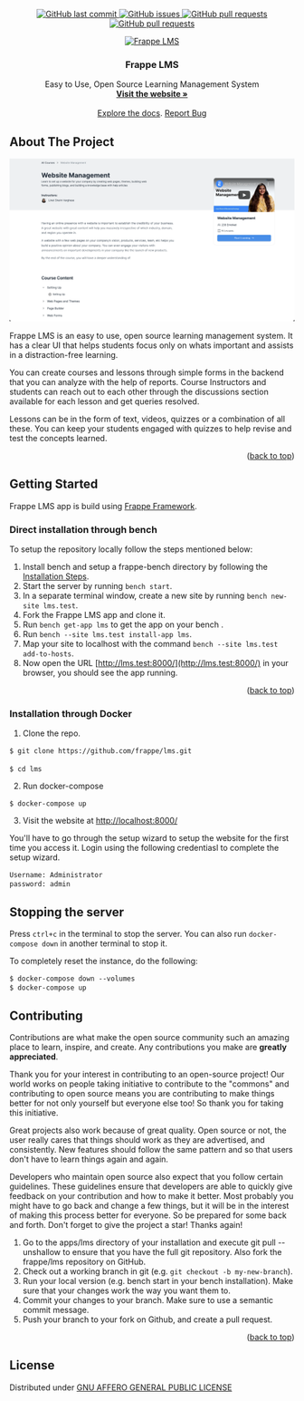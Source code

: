 <p align="center">
    <a href="https://github.com/frappe/lms/commits/main">
    <img src="https://img.shields.io/github/last-commit/frappe/lms.svg?style=flat-square&logo=github&logoColor=white"
         alt="GitHub last commit">
    <a href="https://github.com/frappe/lms/issues">
    <img src="https://img.shields.io/github/issues-raw/frappe/lms.svg?style=flat-square&logo=github&logoColor=white"
         alt="GitHub issues">
    <a href="https://github.com/frappe/lms/pulls">
    <img src="https://img.shields.io/github/issues-pr-raw/frappe/lms.svg?style=flat-square&logo=github&logoColor=white"
         alt="GitHub pull requests">
     <a href="https://github.com/frappe/lms/license">
    <img src="https://img.shields.io/github/license/frappe/lms.svg?style=flat-square&logo=github&logoColor=white"
         alt="GitHub pull requests">
</p>


<div align="center">
  <a href="https://www.frappelms.com/">
    <img src="https://www.frappelms.com/files/flms.svg" alt="Frappe LMS" width="80" height="80">
  </a>

  <h3 align="center">Frappe LMS</h3>

  <p align="center">
    Easy to Use, Open Source Learning Management System
    <br />
    <a href="https://www.frappelms.com"><strong>Visit the website »</strong></a>
    <br />
    <br />
    <a href="https://www.frappelms.com/introduction">Explore the docs</a>.
    <a href="https://github.com/frappe/lms/issues">Report Bug</a>
  </p>
</div>


<!-- ABOUT THE PROJECT -->
## About The Project

![Frappe LMS](/lms/public/images/course-home.png)


Frappe LMS is an easy to use, open source learning management system. It has a clear UI that helps students focus only on whats important and assists in a distraction-free learning.

You can create courses and lessons through simple forms in the backend that you can analyze with the help of reports. Course Instructors and students can reach out to each other through the discussions section available for each lesson and get queries resolved.

Lessons can be in the form of text, videos, quizzes or a combination of all these. You can keep your students engaged with quizzes to help revise and test the concepts learned.

<p align="right">(<a href="#top">back to top</a>)</p>

<!-- GETTING STARTED -->
## Getting Started

Frappe LMS app is build using [Frappe Framework](https://frappeframework.com).

### Direct installation through bench

To setup the repository locally follow the steps mentioned below:

1.  Install bench and setup a frappe-bench directory by following the  [Installation Steps](https://frappeframework.com/docs/user/en/installation).
2.  Start the server by running ```bench start```.
3.  In a separate terminal window, create a new site by running ```bench new-site lms.test```.
4.  Fork the Frappe LMS app and clone it.
5.  Run ```bench get-app lms``` to get the app on your bench .
6.  Run ```bench --site lms.test install-app lms```.
7.  Map your site to localhost with the command  ```bench --site lms.test add-to-hosts```.
8.  Now open the URL  [http://lms.test:8000/](http://lms.test:8000/)  in your browser, you should see the app running.

<p align="right">(<a href="#top">back to top</a>)</p>

### Installation through Docker

1. Clone the repo.

```
$ git clone https://github.com/frappe/lms.git

$ cd lms

```

2. Run docker-compose

```
$ docker-compose up

```

3. Visit the website at  [http://localhost:8000/](http://localhost:8000/)

You'll have to go through the setup wizard to setup the website for the first time you access it. Login using the following credentiasl to complete the setup wizard.

```
Username: Administrator
password: admin

```

## [](https://github.com/frappe/lms/blob/main/docker-installation.md#stopping-the-server)Stopping the server

Press  `ctrl+c`  in the terminal to stop the server. You can also run  `docker-compose down`  in another terminal to stop it.

To completely reset the instance, do the following:

```
$ docker-compose down --volumes
$ docker-compose up
```


<!-- CONTRIBUTING -->
## Contributing

Contributions are what make the open source community such an amazing place to learn, inspire, and create. Any contributions you make are **greatly appreciated**.

Thank you for your interest in contributing to an open-source project! Our world works on people taking initiative to contribute to the "commons" and contributing to open source means you are contributing to make things better for not only yourself but everyone else too! So thank you for taking this initiative.

Great projects also work because of great quality. Open source or not, the user really cares that things should work as they are advertised, and consistently. New features should follow the same pattern and so that users don't have to learn things again and again.

Developers who maintain open source also expect that you follow certain guidelines. These guidelines ensure that developers are able to quickly give feedback on your contribution and how to make it better. Most probably you might have to go back and change a few things, but it will be in the interest of making this process better for everyone. So be prepared for some back and forth.
Don't forget to give the project a star! Thanks again!


1.  Go to the apps/lms directory of your installation and execute git pull --unshallow to ensure that you have the full git repository. Also fork the frappe/lms repository on GitHub.
2.  Check out a working branch in git (e.g. ```git checkout -b my-new-branch```).
3.  Run your local version (e.g. bench start in your bench installation). Make sure that your changes work the way you want them to.
4.  Commit your changes to your branch. Make sure to use a semantic commit message.
6.  Push your branch to your fork on Github, and create a pull request.

<p align="right">(<a href="#top">back to top</a>)</p>

## License



Distributed under [GNU AFFERO GENERAL PUBLIC LICENSE](license.txt)
